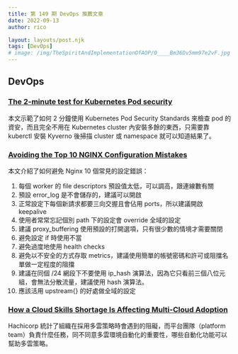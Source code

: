 ```yaml
---
title: 第 149 期 DevOps 推薦文章
date: 2022-09-13
author: rico

layout: layouts/post.njk
tags: [DevOps]
# image: /img/TheSpiritAndImplementationOfAOP/0____Bm36Dv5mm97e2vF.jpg
---
```


## DevOps

<!-- summary -->
### [The 2-minute test for Kubernetes Pod security](https://www.cncf.io/blog/2022/09/06/the-2-minute-test-for-kubernetes-pod-security/)

本文示範了如何 2 分鐘使用 Kubernetes Pod Security Standards 來檢查 pod 的資安，而且完全不用在 Kubernetes cluster 內安裝多餘的東西，只需要靠 kuberctl 安裝 Kyverno 後掃描 cluster 或 namespace 就可以知道結果了。<!-- summary -->

### [Avoiding the Top 10 NGINX Configuration Mistakes](https://www.nginx.com/blog/avoiding-top-10-nginx-configuration-mistakes/)

本文介紹了如何避免 Nginx 10 個常見的設定錯誤：
1. 每個 worker 的 file descriptors 預設值太低，可以調高，跟連線數有關
2. 預設 error_log 是不會儲存的，建議可以開啟
3. 正常設定下每個新請求都要三向交握且會佔用 ports，所以建議開啟 keepalive
4. 使用者常常忘記個別 path 下的設定會 override 全域的設定
5. 建議 proxy_buffering 使用預設的打開選項，只有很少數的情境才需要關閉
6. 避免設定 if 時使用不當
7. 避免過度地使用 health checks
8. 避免以不安全的方式存取 metrics，建議使用簡單的帳號密碼和許可或阻擋名單做一定程度的阻擋
9. 建議在同個 /24 網段下不要使用 ip_hash 演算法，因為它只看前三個八位元組，會無法分散流量，建議使用 hash 演算法。
10. 應該活用 upstream{} 的好處做全域的設定

### [How a Cloud Skills Shortage Is Affecting Multi-Cloud Adoption](https://www.hashicorp.com/blog/how-a-cloud-skills-shortage-is-affecting-multi-cloud-adoption)

Hachicorp 統計了組織在採用多雲策略時會遇到的阻礙，而平台團隊（platform team）負責什麼任務，同不同意多雲環境自動化的重要性，哪些自動化功能可以幫助多雲策略。